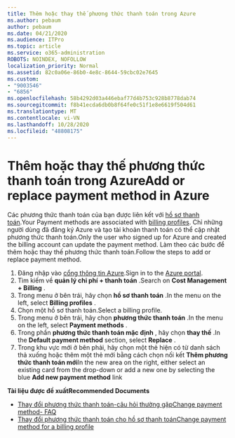 ```yaml
---
title: Thêm hoặc thay thế phương thức thanh toán trong Azure
ms.author: pebaum
author: pebaum
ms.date: 04/21/2020
ms.audience: ITPro
ms.topic: article
ms.service: o365-administration
ROBOTS: NOINDEX, NOFOLLOW
localization_priority: Normal
ms.assetid: 82c0a06e-86b0-4e8c-8644-59cbc02e7645
ms.custom:
- "9003546"
- "6856"
ms.openlocfilehash: 58b4292d03a446ebaf77d4b753c928b8778dab74
ms.sourcegitcommit: f8b41ecda6db0b8f64fe0c51f1e8e6619f504d61
ms.translationtype: MT
ms.contentlocale: vi-VN
ms.lasthandoff: 10/28/2020
ms.locfileid: "48808175"
---
```

# <a name="add-or-replace-payment-method-in-azure"></a><span data-ttu-id="b65af-102">Thêm hoặc thay thế phương thức thanh toán trong Azure</span><span class="sxs-lookup"><span data-stu-id="b65af-102">Add or replace payment method in Azure</span></span>

<span data-ttu-id="b65af-103">Các phương thức thanh toán của bạn được liên kết với [hồ sơ thanh toán](https://docs.microsoft.com/azure/billing/billing-how-to-change-credit-card?WT.mc_id=Portal-Microsoft_Azure_Support#change-payment-method-for-a-billing-profile).</span><span class="sxs-lookup"><span data-stu-id="b65af-103">Your Payment methods are associated with [billing profiles](https://docs.microsoft.com/azure/billing/billing-how-to-change-credit-card?WT.mc_id=Portal-Microsoft_Azure_Support#change-payment-method-for-a-billing-profile).</span></span> <span data-ttu-id="b65af-104">Chỉ những người dùng đã đăng ký Azure và tạo tài khoản thanh toán có thể cập nhật phương thức thanh toán.</span><span class="sxs-lookup"><span data-stu-id="b65af-104">Only the user who signed up for Azure and created the billing account can update the payment method.</span></span> <span data-ttu-id="b65af-105">Làm theo các bước để thêm hoặc thay thế phương thức thanh toán.</span><span class="sxs-lookup"><span data-stu-id="b65af-105">Follow the steps to add or replace payment method.</span></span>

1. <span data-ttu-id="b65af-106">Đăng nhập vào [cổng thông tin Azure](https://portal.azure.com/).</span><span class="sxs-lookup"><span data-stu-id="b65af-106">Sign in to the [Azure portal](https://portal.azure.com/).</span></span>
2. <span data-ttu-id="b65af-107">Tìm kiếm về **quản lý chi phí + thanh toán** .</span><span class="sxs-lookup"><span data-stu-id="b65af-107">Search on **Cost Management + Billing** .</span></span>
3. <span data-ttu-id="b65af-108">Trong menu ở bên trái, hãy chọn **hồ sơ thanh toán** .</span><span class="sxs-lookup"><span data-stu-id="b65af-108">In the menu on the left, select **Billing profiles** .</span></span>
4. <span data-ttu-id="b65af-109">Chọn một hồ sơ thanh toán.</span><span class="sxs-lookup"><span data-stu-id="b65af-109">Select a billing profile.</span></span>
5. <span data-ttu-id="b65af-110">Trong menu ở bên trái, hãy chọn **phương thức thanh toán** .</span><span class="sxs-lookup"><span data-stu-id="b65af-110">In the menu on the left, select **Payment methods** .</span></span>
6. <span data-ttu-id="b65af-111">Trong phần **phương thức thanh toán mặc định** , hãy chọn **thay thế** .</span><span class="sxs-lookup"><span data-stu-id="b65af-111">In the **Default payment method** section, select **Replace** .</span></span>
7. <span data-ttu-id="b65af-112">Trong khu vực mới ở bên phải, hãy chọn một thẻ hiện có từ danh sách thả xuống hoặc thêm một thẻ mới bằng cách chọn nối kết **Thêm phương thức thanh toán mới**</span><span class="sxs-lookup"><span data-stu-id="b65af-112">In the new area on the right, either select an existing card from the drop-down or add a new one by selecting the blue **Add new payment method** link</span></span>

<span data-ttu-id="b65af-113">**Tài liệu được đề xuất**</span><span class="sxs-lookup"><span data-stu-id="b65af-113">**Recommended Documents**</span></span>

- [<span data-ttu-id="b65af-114">Thay đổi phương thức thanh toán-câu hỏi thường gặp</span><span class="sxs-lookup"><span data-stu-id="b65af-114">Change payment method- FAQ</span></span>](https://docs.microsoft.com/azure/billing/billing-how-to-change-credit-card?WT.mc_id=Portal-Microsoft_Azure_Support#frequently-asked-questions)
- [<span data-ttu-id="b65af-115">Thay đổi phương thức thanh toán cho hồ sơ thanh toán</span><span class="sxs-lookup"><span data-stu-id="b65af-115">Change payment method for a billing profile</span></span>](https://docs.microsoft.com/azure/cost-management-billing/manage/change-credit-card?WT.mc_id=Portal-Microsoft_Azure_Support#manage-credit-cards-for-a-microsoft-customer-agreement)
